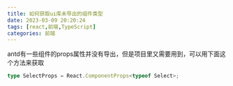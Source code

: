 ```yaml
---
title: 如何获取ui库未导出的组件类型
date: 2023-03-09 20:20:24
tags: [react,前端,TypeScript]
categories: 前端
---
```


antd有一些组件的props属性并没有导出，但是项目里又需要用到，可以用下面这个方法来获取

```TypeScript
type SelectProps = React.ComponentProps<typeof Select>;
```
